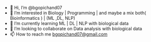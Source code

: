 - 👋 Hi, I’m @bgopichand07
- 👀 I’m interested in Biology | Programming | and maybe a mix both( Bioinformatics ) | (ML ,DL, NLP)
- 🌱 I’m currently learning ML | DL | NLP with biological data
- 💞️ I’m looking to collaborate on Data analysis with biological data
- 📫 How to reach me bgopichand07@gmail.com

<!---
bgopichand07/bgopichand07 is a ✨ special ✨ repository because its `README.md` (this file) appears on your GitHub profile.
You can click the Preview link to take a look at your changes.
--->
